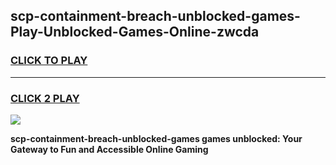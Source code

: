 
## scp-containment-breach-unblocked-games-Play-Unblocked-Games-Online-zwcda
<h3>
<a href="https://premium76.site?title=scp-containment-breach-unblocked-games&ref=25A">CLICK TO PLAY</a></h3>
<hr>

<h3>
<a href="https://premium76.site?title=scp-containment-breach-unblocked-games&ref=25A">CLICK 2 PLAY</a>
  
</h3>

<a href="https://premium76.site?title=scp-containment-breach-unblocked-games&ref=25A"><img src="https://clearcache.store/games.png"></a>


**scp-containment-breach-unblocked-games games unblocked: Your Gateway to Fun and Accessible Online Gaming**
